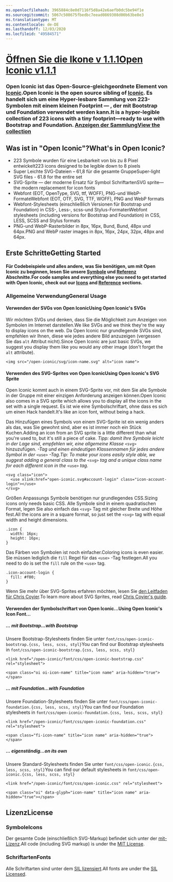 ```yaml
---
ms.openlocfilehash: 3965884c8e0d7116f5d8a42e6aefb0dc5be94f1e
ms.sourcegitcommit: 5067c508675fbedbc7eead0869308d00b63be8e3
ms.translationtype: MT
ms.contentlocale: de-DE
ms.lasthandoff: 12/03/2020
ms.locfileid: "49584571"
---
```

<a name="open-iconic-v111"></a>[<span data-ttu-id="da166-101">Öffnen Sie die Ikone v 1.1.1</span><span class="sxs-lookup"><span data-stu-id="da166-101">Open Iconic v1.1.1</span></span>](http://useiconic.com/open)
===========

### <a name="open-iconic-is-the-open-source-sibling-of-iconic-it-is-a-hyper-legible-collection-of-223-icons-with-a-tiny-footprintmdashready-to-use-with-bootstrap-and-foundation-view-the-collection"></a><span data-ttu-id="da166-102">Open Iconic ist das Open-Source-gleichgeordnete Element von [Iconic](http://useiconic.com).</span><span class="sxs-lookup"><span data-stu-id="da166-102">Open Iconic is the open source sibling of [Iconic](http://useiconic.com).</span></span> <span data-ttu-id="da166-103">Es handelt sich um eine Hyper-lesbare Sammlung von 223-Symbolen mit einem kleinen Footprint &mdash; , der mit Bootstrap und Foundation verwendet werden kann.</span><span class="sxs-lookup"><span data-stu-id="da166-103">It is a hyper-legible collection of 223 icons with a tiny footprint&mdash;ready to use with Bootstrap and Foundation.</span></span> [<span data-ttu-id="da166-104">Anzeigen der Sammlung</span><span class="sxs-lookup"><span data-stu-id="da166-104">View the collection</span></span>](http://useiconic.com/open#icons)



## <a name="whats-in-open-iconic"></a><span data-ttu-id="da166-105">Was ist in "Open Iconic"?</span><span class="sxs-lookup"><span data-stu-id="da166-105">What's in Open Iconic?</span></span>

* <span data-ttu-id="da166-106">223 Symbole wurden für eine Lesbarkeit von bis zu 8 Pixel entwickelt</span><span class="sxs-lookup"><span data-stu-id="da166-106">223 icons designed to be legible down to 8 pixels</span></span>
* <span data-ttu-id="da166-107">Super Leichte SVG-Dateien – 61,8 für die gesamte Gruppe</span><span class="sxs-lookup"><span data-stu-id="da166-107">Super-light SVG files - 61.8 for the entire set</span></span> 
* <span data-ttu-id="da166-108">SVG-Sprite &mdash; der moderne Ersatz für Symbol Schriftarten</span><span class="sxs-lookup"><span data-stu-id="da166-108">SVG sprite&mdash;the modern replacement for icon fonts</span></span>
* <span data-ttu-id="da166-109">Webfont (EOT, OpenType, SVG, ttf, WOFF), PNG-und WebP-Formate</span><span class="sxs-lookup"><span data-stu-id="da166-109">Webfont (EOT, OTF, SVG, TTF, WOFF), PNG and WebP formats</span></span>
* <span data-ttu-id="da166-110">Webfont-Stylesheets (einschließlich Versionen für Bootstrap und Foundation) in CSS-, Less-, scss-und Stylus-Formaten</span><span class="sxs-lookup"><span data-stu-id="da166-110">Webfont stylesheets (including versions for Bootstrap and Foundation) in CSS, LESS, SCSS and Stylus formats</span></span>
* <span data-ttu-id="da166-111">PNG-und WebP-Rasterbilder in 8px, 16px, Bund, Bund, 48px und 64px.</span><span class="sxs-lookup"><span data-stu-id="da166-111">PNG and WebP raster images in 8px, 16px, 24px, 32px, 48px and 64px.</span></span>


## <a name="getting-started"></a><span data-ttu-id="da166-112">Erste Schritte</span><span class="sxs-lookup"><span data-stu-id="da166-112">Getting Started</span></span>

#### <a name="for-code-samples-and-everything-else-you-need-to-get-started-with-open-iconic-check-out-our-icons-and-reference-sections"></a><span data-ttu-id="da166-113">Für Codebeispiele und alles andere, was Sie benötigen, um mit Open Iconic zu beginnen, lesen Sie unsere [Symbole](http://useiconic.com/open#icons) und [Referenz](http://useiconic.com/open#reference) Abschnitte.</span><span class="sxs-lookup"><span data-stu-id="da166-113">For code samples and everything else you need to get started with Open Iconic, check out our [Icons](http://useiconic.com/open#icons) and [Reference](http://useiconic.com/open#reference) sections.</span></span>

### <a name="general-usage"></a><span data-ttu-id="da166-114">Allgemeine Verwendung</span><span class="sxs-lookup"><span data-stu-id="da166-114">General Usage</span></span>

#### <a name="using-open-iconics-svgs"></a><span data-ttu-id="da166-115">Verwenden der SVGs von Open Iconic</span><span class="sxs-lookup"><span data-stu-id="da166-115">Using Open Iconic's SVGs</span></span>

<span data-ttu-id="da166-116">Wir möchten SVGs und denken, dass Sie die Möglichkeit zum Anzeigen von Symbolen im Internet darstellen.</span><span class="sxs-lookup"><span data-stu-id="da166-116">We like SVGs and we think they're the way to display icons on the web.</span></span> <span data-ttu-id="da166-117">Da Open Iconic nur grundlegende SVGs sind, empfehlen wir Ihnen, diese wie jedes andere Bild anzuzeigen (vergessen Sie das `alt` Attribut nicht).</span><span class="sxs-lookup"><span data-stu-id="da166-117">Since Open Iconic are just basic SVGs, we suggest you display them like you would any other image (don't forget the `alt` attribute).</span></span>

```
<img src="/open-iconic/svg/icon-name.svg" alt="icon name">
```

#### <a name="using-open-iconics-svg-sprite"></a><span data-ttu-id="da166-118">Verwenden des SVG-Sprites von Open Iconic</span><span class="sxs-lookup"><span data-stu-id="da166-118">Using Open Iconic's SVG Sprite</span></span>

<span data-ttu-id="da166-119">Open Iconic kommt auch in einem SVG-Sprite vor, mit dem Sie alle Symbole in der Gruppe mit einer einzigen Anforderung anzeigen können.</span><span class="sxs-lookup"><span data-stu-id="da166-119">Open Iconic also comes in a SVG sprite which allows you to display all the icons in the set with a single request.</span></span> <span data-ttu-id="da166-120">Es ist wie eine Symbolschriftart, ohne dass es sich um einen Hack handelt.</span><span class="sxs-lookup"><span data-stu-id="da166-120">It's like an icon font, without being a hack.</span></span>

<span data-ttu-id="da166-121">Das Hinzufügen eines Symbols von einem SVG-Sprite ist ein wenig anders als das, was Sie gewohnt sind, aber es ist immer noch ein Stück Kuchen.</span><span class="sxs-lookup"><span data-stu-id="da166-121">Adding an icon from an SVG sprite is a little different than what you're used to, but it's still a piece of cake.</span></span> <span data-ttu-id="da166-122">*Tipp: damit Ihre Symbole leicht in der Lage sind, empfehlen wir, eine allgemeine Klasse* `<svg>` hinzuzufügen. *-Tag und einen eindeutigen Klassennamen für jedes andere Symbol in der* `<use>` *-Tag.*</span><span class="sxs-lookup"><span data-stu-id="da166-122">*Tip: To make your icons easily style able, we suggest adding a general class to the* `<svg>` *tag and a unique class name for each different icon in the* `<use>` *tag.*</span></span>  

```
<svg class="icon">
  <use xlink:href="open-iconic.svg#account-login" class="icon-account-login"></use>
</svg>
```

<span data-ttu-id="da166-123">Größen Anpassungs Symbole benötigen nur grundlegendes CSS.</span><span class="sxs-lookup"><span data-stu-id="da166-123">Sizing icons only needs basic CSS.</span></span> <span data-ttu-id="da166-124">Alle Symbole sind in einem quadratischen Format, legen Sie also einfach das `<svg>` Tag mit gleicher Breite und Höhe fest.</span><span class="sxs-lookup"><span data-stu-id="da166-124">All the icons are in a square format, so just set the `<svg>` tag with equal width and height dimensions.</span></span>

```
.icon {
  width: 16px;
  height: 16px;
}
```

<span data-ttu-id="da166-125">Das Färben von Symbolen ist noch einfacher.</span><span class="sxs-lookup"><span data-stu-id="da166-125">Coloring icons is even easier.</span></span> <span data-ttu-id="da166-126">Sie müssen lediglich die `fill` Regel für das `<use>` -Tag festlegen.</span><span class="sxs-lookup"><span data-stu-id="da166-126">All you need to do is set the `fill` rule on the `<use>` tag.</span></span>

```
.icon-account-login {
  fill: #f00;
}
```

<span data-ttu-id="da166-127">Wenn Sie mehr über SVG-Sprites erfahren möchten, lesen Sie [den Leitfaden für Chris Coyier](http://css-tricks.com/svg-sprites-use-better-icon-fonts/).</span><span class="sxs-lookup"><span data-stu-id="da166-127">To learn more about SVG Sprites, read [Chris Coyier's guide](http://css-tricks.com/svg-sprites-use-better-icon-fonts/).</span></span>

#### <a name="using-open-iconics-icon-font"></a><span data-ttu-id="da166-128">Verwenden der Symbolschriftart von Open Iconic...</span><span class="sxs-lookup"><span data-stu-id="da166-128">Using Open Iconic's Icon Font...</span></span>


##### <a name="with-bootstrap"></a><span data-ttu-id="da166-129">... mit Bootstrap</span><span class="sxs-lookup"><span data-stu-id="da166-129">…with Bootstrap</span></span>

<span data-ttu-id="da166-130">Unsere Bootstrap-Stylesheets finden Sie unter `font/css/open-iconic-bootstrap.{css, less, scss, styl}`</span><span class="sxs-lookup"><span data-stu-id="da166-130">You can find our Bootstrap stylesheets in `font/css/open-iconic-bootstrap.{css, less, scss, styl}`</span></span>


```
<link href="/open-iconic/font/css/open-iconic-bootstrap.css" rel="stylesheet">
```


```
<span class="oi oi-icon-name" title="icon name" aria-hidden="true"></span>
```

##### <a name="with-foundation"></a><span data-ttu-id="da166-131">... mit Foundation</span><span class="sxs-lookup"><span data-stu-id="da166-131">…with Foundation</span></span>

<span data-ttu-id="da166-132">Unsere Foundation-Stylesheets finden Sie unter `font/css/open-iconic-foundation.{css, less, scss, styl}`</span><span class="sxs-lookup"><span data-stu-id="da166-132">You can find our Foundation stylesheets in `font/css/open-iconic-foundation.{css, less, scss, styl}`</span></span>

```
<link href="/open-iconic/font/css/open-iconic-foundation.css" rel="stylesheet">
```


```
<span class="fi-icon-name" title="icon name" aria-hidden="true"></span>
```

##### <a name="on-its-own"></a><span data-ttu-id="da166-133">... eigenständig</span><span class="sxs-lookup"><span data-stu-id="da166-133">…on its own</span></span>

<span data-ttu-id="da166-134">Unsere Standard-Stylesheets finden Sie unter `font/css/open-iconic.{css, less, scss, styl}`</span><span class="sxs-lookup"><span data-stu-id="da166-134">You can find our default stylesheets in `font/css/open-iconic.{css, less, scss, styl}`</span></span>

```
<link href="/open-iconic/font/css/open-iconic.css" rel="stylesheet">
```

```
<span class="oi" data-glyph="icon-name" title="icon name" aria-hidden="true"></span>
```


## <a name="license"></a><span data-ttu-id="da166-135">Lizenz</span><span class="sxs-lookup"><span data-stu-id="da166-135">License</span></span>

### <a name="icons"></a><span data-ttu-id="da166-136">Symbole</span><span class="sxs-lookup"><span data-stu-id="da166-136">Icons</span></span>

<span data-ttu-id="da166-137">Der gesamte Code (einschließlich SVG-Markup) befindet sich unter der [mit-Lizenz](http://opensource.org/licenses/MIT).</span><span class="sxs-lookup"><span data-stu-id="da166-137">All code (including SVG markup) is under the [MIT License](http://opensource.org/licenses/MIT).</span></span>

### <a name="fonts"></a><span data-ttu-id="da166-138">Schriftarten</span><span class="sxs-lookup"><span data-stu-id="da166-138">Fonts</span></span>

<span data-ttu-id="da166-139">Alle Schriftarten sind unter dem [SIL lizensiert](http://scripts.sil.org/cms/scripts/page.php?item_id=OFL_web).</span><span class="sxs-lookup"><span data-stu-id="da166-139">All fonts are under the [SIL Licensed](http://scripts.sil.org/cms/scripts/page.php?item_id=OFL_web).</span></span>
